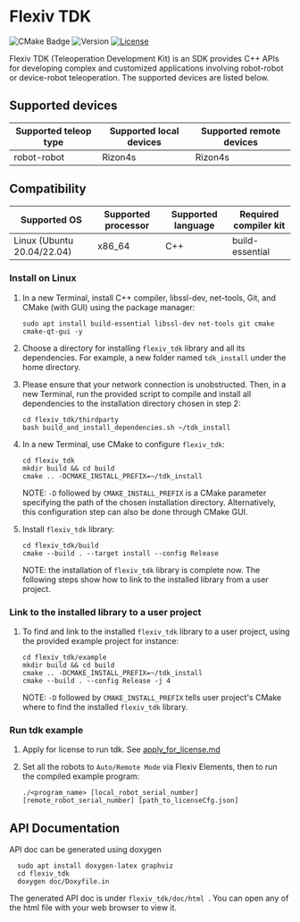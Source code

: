 # Flexiv TDK

![CMake Badge](https://github.com/flexivrobotics/flexiv_tdk/actions/workflows/cmake.yml/badge.svg) ![Version](https://img.shields.io/badge/version-1.1-blue.svg) [![License](https://img.shields.io/badge/License-Apache%202.0-blue.svg)](https://www.apache.org/licenses/LICENSE-2.0.html)

Flexiv TDK (Teleoperation Development Kit) is an SDK provides C++ APIs for developing complex and customized applications involving robot-robot or device-robot teleoperation. The supported devices are listed below.

## Supported devices

| **Supported teleop type** | **Supported local devices** | **Supported remote devices** |
| ------------------------- | --------------------------- | ---------------------------- |
| robot-robot               | Rizon4s                     | Rizon4s                      |

## Compatibility

| **Supported OS**           | **Supported processor** | **Supported language** | **Required compiler kit** |
| -------------------------- | ----------------------- | ---------------------- | ------------------------- |
| Linux (Ubuntu 20.04/22.04) | x86_64                  | C++                    | build-essential           |

### Install on Linux

1. In a new Terminal, install C++ compiler, libssl-dev, net-tools, Git, and CMake (with GUI) using the package manager:

       sudo apt install build-essential libssl-dev net-tools git cmake cmake-qt-gui -y

2. Choose a directory for installing ``flexiv_tdk`` library and all its dependencies. For example, a new folder named ``tdk_install`` under the home directory.

3. Please ensure that your network connection is unobstructed. Then, in a new Terminal, run the provided script to compile and install all dependencies to the installation directory chosen in step 2:

       cd flexiv_tdk/thirdparty
       bash build_and_install_dependencies.sh ~/tdk_install

4. In a new Terminal, use CMake to configure `flexiv_tdk`:

       cd flexiv_tdk
       mkdir build && cd build
       cmake .. -DCMAKE_INSTALL_PREFIX=~/tdk_install

   NOTE: ``-D`` followed by ``CMAKE_INSTALL_PREFIX`` is a CMake parameter specifying the path of the chosen installation directory. Alternatively, this configuration step can also be done through CMake GUI.

5. Install `flexiv_tdk` library:

       cd flexiv_tdk/build
       cmake --build . --target install --config Release

   NOTE: the installation of `flexiv_tdk` library is complete now. The following steps show how to link to the installed library from a user project.

### Link to the installed library to a user project

1. To find and link to the installed `flexiv_tdk` library to a user project, using the provided example project for instance:

       cd flexiv_tdk/example
       mkdir build && cd build
       cmake .. -DCMAKE_INSTALL_PREFIX=~/tdk_install
       cmake --build . --config Release -j 4

   NOTE: ``-D`` followed by ``CMAKE_INSTALL_PREFIX`` tells user project's CMake where to find the installed `flexiv_tdk` library.

### Run tdk example

1. Apply for license to run tdk. See [apply_for_license.md](./license_generator/apply_for_license.md)

2. Set all the robots to `Auto/Remote Mode` via Flexiv Elements, then to run the compiled example program:

       ./<program_name> [local_robot_serial_number] [remote_robot_serial_number] [path_to_licenseCfg.json]


## API Documentation

API doc can be generated using doxygen

      sudo apt install doxygen-latex graphviz
      cd flexiv_tdk
      doxygen doc/Doxyfile.in

The generated API doc is under ```flexiv_tdk/doc/html ```. You can open any of the html file with your web browser to view it.
